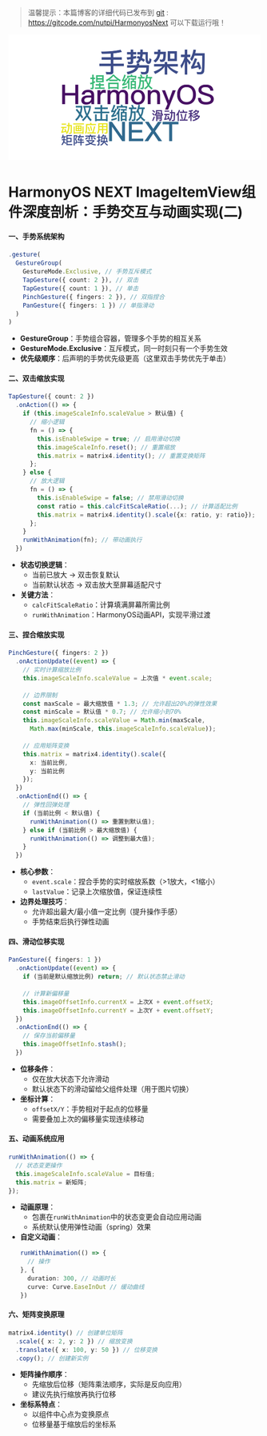   
> 温馨提示：本篇博客的详细代码已发布到 [git](https://gitcode.com/nutpi/HarmonyosNext) : https://gitcode.com/nutpi/HarmonyosNext 可以下载运行哦！
 
![](../images/img_dc3cd023.png)

# HarmonyOS NEXT ImageItemView组件深度剖析：手势交互与动画实现(二)


#### 一、手势系统架构
```typescript
.gesture(
  GestureGroup(
    GestureMode.Exclusive, // 手势互斥模式
    TapGesture({ count: 2 }), // 双击
    TapGesture({ count: 1 }), // 单击
    PinchGesture({ fingers: 2 }), // 双指捏合
    PanGesture({ fingers: 1 }) // 单指滑动
  )
)
```
- **GestureGroup**：手势组合容器，管理多个手势的相互关系
- **GestureMode.Exclusive**：互斥模式，同一时刻只有一个手势生效
- **优先级顺序**：后声明的手势优先级更高（这里双击手势优先于单击）

#### 二、双击缩放实现
```typescript
TapGesture({ count: 2 })
  .onAction(() => {
    if (this.imageScaleInfo.scaleValue > 默认值) {
      // 缩小逻辑
      fn = () => {
        this.isEnableSwipe = true; // 启用滑动切换
        this.imageScaleInfo.reset(); // 重置缩放
        this.matrix = matrix4.identity(); // 重置变换矩阵
      };
    } else {
      // 放大逻辑
      fn = () => {
        this.isEnableSwipe = false; // 禁用滑动切换
        const ratio = this.calcFitScaleRatio(...); // 计算适配比例
        this.matrix = matrix4.identity().scale({x: ratio, y: ratio});
      };
    }
    runWithAnimation(fn); // 带动画执行
  })
```
- **状态切换逻辑**：
  - 当前已放大 → 双击恢复默认
  - 当前默认状态 → 双击放大至屏幕适配尺寸
- **关键方法**：
  - `calcFitScaleRatio`：计算填满屏幕所需比例
  - `runWithAnimation`：HarmonyOS动画API，实现平滑过渡

#### 三、捏合缩放实现
```typescript
PinchGesture({ fingers: 2 })
  .onActionUpdate((event) => {
    // 实时计算缩放比例
    this.imageScaleInfo.scaleValue = 上次值 * event.scale;
    
    // 边界限制
    const maxScale = 最大缩放值 * 1.3; // 允许超出20%的弹性效果
    const minScale = 默认值 * 0.7; // 允许缩小到70%
    this.imageScaleInfo.scaleValue = Math.min(maxScale, 
      Math.max(minScale, this.imageScaleInfo.scaleValue));
    
    // 应用矩阵变换
    this.matrix = matrix4.identity().scale({
      x: 当前比例,
      y: 当前比例
    });
  })
  .onActionEnd(() => {
    // 弹性回弹处理
    if (当前比例 < 默认值) {
      runWithAnimation(() => 重置到默认值);
    } else if (当前比例 > 最大缩放值) {
      runWithAnimation(() => 调整到最大值);
    }
  })
```
- **核心参数**：
  - `event.scale`：捏合手势的实时缩放系数（>1放大，<1缩小）
  - `lastValue`：记录上次缩放值，保证连续性
- **边界处理技巧**：
  - 允许超出最大/最小值一定比例（提升操作手感）
  - 手势结束后执行弹性动画

#### 四、滑动位移实现
```typescript
PanGesture({ fingers: 1 })
  .onActionUpdate((event) => {
    if (当前是默认缩放比例) return; // 默认状态禁止滑动
    
    // 计算新偏移量
    this.imageOffsetInfo.currentX = 上次X + event.offsetX;
    this.imageOffsetInfo.currentY = 上次Y + event.offsetY;
  })
  .onActionEnd(() => {
    // 保存当前偏移量
    this.imageOffsetInfo.stash();
  })
```
- **位移条件**：
  - 仅在放大状态下允许滑动
  - 默认状态下的滑动留给父组件处理（用于图片切换）
- **坐标计算**：
  - `offsetX/Y`：手势相对于起点的位移量
  - 需要叠加上次的偏移量实现连续移动

#### 五、动画系统应用
```typescript
runWithAnimation(() => {
  // 状态变更操作
  this.imageScaleInfo.scaleValue = 目标值;
  this.matrix = 新矩阵;
});
```
- **动画原理**：
  - 包裹在`runWithAnimation`中的状态变更会自动应用动画
  - 系统默认使用弹性动画（spring）效果
- **自定义动画**：
  ```typescript
  runWithAnimation(() => {
    // 操作
  }, {
    duration: 300, // 动画时长
    curve: Curve.EaseInOut // 缓动曲线
  })
  ```

#### 六、矩阵变换原理
```typescript
matrix4.identity() // 创建单位矩阵
  .scale({ x: 2, y: 2 }) // 缩放变换
  .translate({ x: 100, y: 50 }) // 位移变换
  .copy(); // 创建新实例
```
- **矩阵操作顺序**：
  - 先缩放后位移（矩阵乘法顺序，实际是反向应用）
  - 建议先执行缩放再执行位移
- **坐标系特点**：
  - 以组件中心点为变换原点
  - 位移量基于缩放后的坐标系
 
